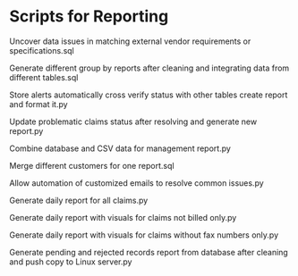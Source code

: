 # Scripts for Reporting
Uncover data issues in matching external vendor requirements or specifications.sql

Generate different group by reports after cleaning and integrating data from different tables.sql

Store alerts automatically cross verify status with other tables create report and format it.py

Update problematic claims status after resolving and generate new report.py

Combine database and CSV data for management report.py

Merge different customers for one report.sql

Allow automation of customized emails to resolve common issues.py

Generate daily report for all claims.py

Generate daily report with visuals for claims not billed only.py

Generate daily report with visuals for claims without fax numbers only.py

Generate pending and rejected records report from database after cleaning and push copy to Linux server.py

